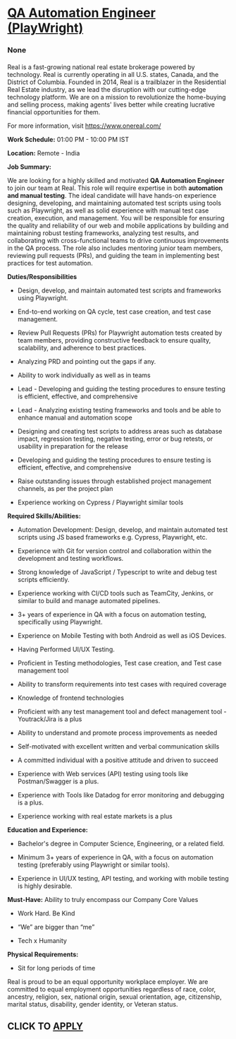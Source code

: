 # [QA Automation Engineer (PlayWright)](https://www.remotewlb.com/apply/qa-automation-engineer-playwright)  
### None  
####  

Real is a fast-growing national real estate brokerage powered by technology. Real is currently operating in all U.S. states, Canada, and the District of Columbia. Founded in 2014, Real is a trailblazer in the Residential Real Estate industry, as we lead the disruption with our cutting-edge technology platform. We are on a mission to revolutionize the home-buying and selling process, making agents' lives better while creating lucrative financial opportunities for them.

  
For more information, visit https://www.onereal.com/

  
 **Work Schedule:** 01:00 PM - 10:00 PM IST

**Location:** Remote - India

 **Job Summary:**

We are looking for a highly skilled and motivated **QA Automation Engineer** to join our team at Real. This role will require expertise in both **automation and manual testing**. The ideal candidate will have hands-on experience designing, developing, and maintaining automated test scripts using tools such as Playwright, as well as solid experience with manual test case creation, execution, and management. You will be responsible for ensuring the quality and reliability of our web and mobile applications by building and maintaining robust testing frameworks, analyzing test results, and collaborating with cross-functional teams to drive continuous improvements in the QA process. The role also includes mentoring junior team members, reviewing pull requests (PRs), and guiding the team in implementing best practices for test automation.

 **Duties/Responsibilities**

  * Design, develop, and maintain automated test scripts and frameworks using Playwright.

  * End-to-end working on QA cycle, test case creation, and test case management.

  * Review Pull Requests (PRs) for Playwright automation tests created by team members, providing constructive feedback to ensure quality, scalability, and adherence to best practices.

  * Analyzing PRD and pointing out the gaps if any.

  * Ability to work individually as well as in teams

  * Lead - Developing and guiding the testing procedures to ensure testing is efficient, effective, and comprehensive

  * Lead - Analyzing existing testing frameworks and tools and be able to enhance manual and automation scope

  * Designing and creating test scripts to address areas such as database impact, regression testing, negative testing, error or bug retests, or usability in preparation for the release

  * Developing and guiding the testing procedures to ensure testing is efficient, effective, and comprehensive

  * Raise outstanding issues through established project management channels, as per the project plan

  * Experience working on Cypress / Playwright similar tools

 **Required Skills/Abilities:**

  * Automation Development: Design, develop, and maintain automated test scripts using JS based frameworks e.g. Cypress, Playwright, etc.

  * Experience with Git for version control and collaboration within the development and testing workflows.

  * Strong knowledge of JavaScript / Typescript to write and debug test scripts efficiently.

  * Experience working with CI/CD tools such as TeamCity, Jenkins, or similar to build and manage automated pipelines.

  * 3+ years of experience in QA with a focus on automation testing, specifically using Playwright.

  * Experience on Mobile Testing with both Android as well as iOS Devices.

  * Having Performed UI/UX Testing.

  * Proficient in Testing methodologies, Test case creation, and Test case management tool

  * Ability to transform requirements into test cases with required coverage

  * Knowledge of frontend technologies

  * Proficient with any test management tool and defect management tool - Youtrack/Jira is a plus

  * Ability to understand and promote process improvements as needed

  * Self-motivated with excellent written and verbal communication skills

  * A committed individual with a positive attitude and driven to succeed

  * Experience with Web services (API) testing using tools like Postman/Swagger is a plus.

  * Experience with Tools like Datadog for error monitoring and debugging is a plus.

  * Experience working with real estate markets is a plus

 **Education and Experience:**

  * Bachelor's degree in Computer Science, Engineering, or a related field.

  * Minimum 3+ years of experience in QA, with a focus on automation testing (preferably using Playwright or similar tools).

  * Experience in UI/UX testing, API testing, and working with mobile testing is highly desirable.

 **Must-Have:** Ability to truly encompass our Company Core Values

  * Work Hard. Be Kind

  * “We” are bigger than “me”

  * Tech x Humanity

 **Physical Requirements:**

  * Sit for long periods of time

Real is proud to be an equal opportunity workplace employer. We are committed to equal employment opportunities regardless of race, color, ancestry, religion, sex, national origin, sexual orientation, age, citizenship, marital status, disability, gender identity, or Veteran status.

  
## CLICK TO [APPLY](https://www.remotewlb.com/apply/qa-automation-engineer-playwright)

